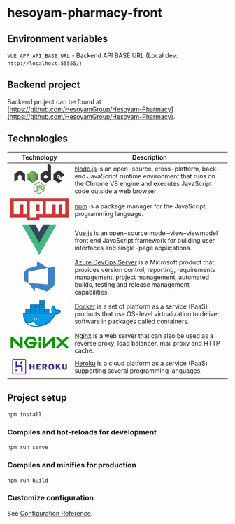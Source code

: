 # hesoyam-pharmacy-front

## Environment variables
`VUE_APP_API_BASE_URL` - Backend API BASE URL (Local dev: `http://localhost:55555/`)

## Backend project

Backend project can be found at [https://github.com/HesoyamGroup/Hesoyam-Pharmacy](https://github.com/HesoyamGroup/Hesoyam-Pharmacy).

## Technologies

| Technology | Description |
| :--------: | ----------- |
| ![Node logo](assets/nodejs.png) | [Node.js](https://nodejs.org/en/) is an open-source, cross-platform, back-end JavaScript runtime environment that runs on the Chrome V8 engine and executes JavaScript code outside a web browser.|
| ![npm logo](assets/npm.png) | [npm](https://www.npmjs.com/) is a package manager for the JavaScript programming language.|
| ![Vuejs logo](assets/vue.png) | [Vue.js](https://vuejs.org/) is an open-source model–view–viewmodel front end JavaScript framework for building user interfaces and single-page applications.|
| ![Azure logo](assets/azure.png) |[Azure DevOps Server](https://azure.microsoft.com/en-us/services/devops/) is a Microsoft product that provides version control, reporting, requirements management, project management, automated builds, testing and release management capabilities.|
| ![Docker logo](assets/docker.png) |[Docker](https://www.docker.com/) is a set of platform as a service (PaaS) products that use OS-level virtualization to deliver software in packages called containers.|
| ![Nginx logo](assets/nginx.png) |[Nginx](https://nginx.org/) is a web server that can also be used as a reverse proxy, load balancer, mail proxy and HTTP cache.|
| ![Heroku logo](assets/heroku.png) | [Heroku](https://dashboard.heroku.com/) is a cloud platform as a service (PaaS) supporting several programming languages.|


## Project setup
```
npm install
```

### Compiles and hot-reloads for development
```
npm run serve
```

### Compiles and minifies for production
```
npm run build
```

### Customize configuration
See [Configuration Reference](https://cli.vuejs.org/config/).

